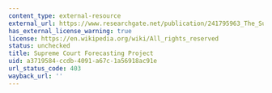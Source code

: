 ```yaml
---
content_type: external-resource
external_url: https://www.researchgate.net/publication/241795963_The_Supreme_Court_Forecasting_Project_Legal_and_Political_Science_Approaches_to_Predicting_Supreme_Court_Decisionmaking
has_external_license_warning: true
license: https://en.wikipedia.org/wiki/All_rights_reserved
status: unchecked
title: Supreme Court Forecasting Project
uid: a3719584-ccdb-4091-a67c-1a56918ac91e
url_status_code: 403
wayback_url: ''
---
```

